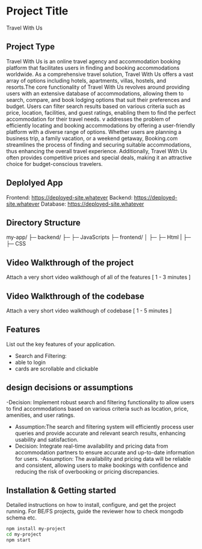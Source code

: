 # Project Title
Travel With Us
## Project Type
Travel With Us is an online travel agency and accommodation booking platform that facilitates users in finding and booking accommodations worldwide. As a comprehensive travel solution, Travel With Us offers a vast array of options including hotels, apartments, villas, hostels, and resorts.The core functionality of Travel With Us revolves around providing users with an extensive database of accommodations, allowing them to search, compare, and book lodging options that suit their preferences and budget. Users can filter search results based on various criteria such as price, location, facilities, and guest ratings, enabling them to find the perfect accommodation for their travel needs.
v addresses the problem of efficiently locating and booking accommodations by offering a user-friendly platform with a diverse range of options. Whether users are planning a business trip, a family vacation, or a weekend getaway, Booking.com streamlines the process of finding and securing suitable accommodations, thus enhancing the overall travel experience. Additionally, Travel With Us often provides competitive prices and special deals, making it an attractive choice for budget-conscious travelers.

## Deplolyed App
Frontend: https://deployed-site.whatever
Backend: https://deployed-site.whatever
Database: https://deployed-site.whatever

## Directory Structure
my-app/
├─ backend/
   ├─ ├─ JavaScripts
├─ frontend/
│  ├─ ├─ Html
|  ├─ ├─ CSS

## Video Walkthrough of the project
Attach a very short video walkthough of all of the features [ 1 - 3 minutes ]

## Video Walkthrough of the codebase
Attach a very short video walkthough of codebase [ 1 - 5 minutes ]

## Features
List out the key features of your application.

- Search and Filtering: 
- able to login 
- cards are scrollable and clickable

## design decisions or assumptions
-Decision: Implement robust search and filtering functionality to allow users to find accommodations based on various criteria such as location, price, amenities, and user ratings.
- Assumption:The search and filtering system will efficiently process user queries and provide accurate and relevant search results, enhancing usability and satisfaction.
- Decision: Integrate real-time availability and pricing data from accommodation partners to ensure accurate and up-to-date information for users.
-Assumption: The availability and pricing data will be reliable and consistent, allowing users to make bookings with confidence and reducing the risk of overbooking or pricing discrepancies.

## Installation & Getting started
Detailed instructions on how to install, configure, and get the project running. For BE/FS projects, guide the reviewer how to check mongodb schema etc.

```bash
npm install my-project
cd my-project
npm start
```

